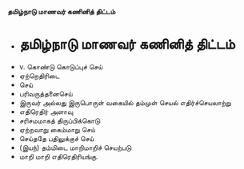 **தமிழ்நாடு மாணவர் கணினித் திட்டம்**
- # தமிழ்நாடு மாணவர் கணினித் திட்டம்
- v. கொண்டு கொடுப்புச் செய்
- ஏற்றெதிரிடை
- செய்
- பரிவருத்தனைசெய்
- இருவர் அல்லது இருபொருள் வகையில் தம்முள் செயல் எதிர்ச்செயலாற்று
- எதிரெதிர் அளாவு
- சரிசமமாகத் திருப்பிக்கொடு
- ஏற்றவாறு கைம்மாறு செய்
- செய்ததே பதிலுக்குச் செய்
- (இயந்) தம்மிடை மாறிமாறிச் செயற்படு
- மாறி மாறி எதிரெதிரியங்கு.

